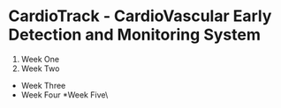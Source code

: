 # CardioTrack - CardioVascular Early Detection and Monitoring System
1. Week One
2. Week Two
* Week Three
* Week Four
\*Week Five\
